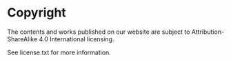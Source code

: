 # Copyright

The contents and works published on our website are subject to Attribution-ShareAlike 4.0 International licensing.  

See license.txt for more information.